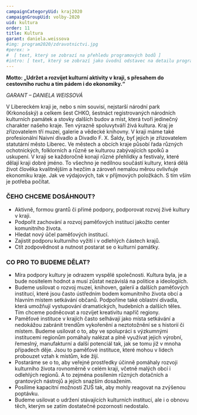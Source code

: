 ```yaml
---
campaignCategoryUid: kraj2020
campaignGroupUid: volby-2020
uid: kultura
order: 11
title: Kultura
garant: daniela.weissova
#img: program2020/zdravotnictvi.jpg
#perex: >
#  [ text, který se zobrazí na přehledu programových bodů ]
#intro: [ text, který se zobrazí jako úvodní odstavec na detailu programového bodu ]
---
```


__Motto: „Udržet a rozvíjet kulturní aktivity v kraji, s přesahem do cestovního ruchu a tím pádem i do ekonomiky.“__

_GARANT – DANIELA WEISSOVÁ_

V Libereckém kraji je, nebo s ním souvisí, nejstarší národní park (Krkonošský) a celkem šest CHKO, šestnáct registrovaných národních kulturních památek a stovky dalších budov a míst, která tvoří jedinečný charakter našeho kraje. Ten výrazně spoluvytváří živá kultura. Kraj je zřizovatelem tří muzeí, galerie a vědecké knihovny. V kraji máme také profesionální Naivní divadlo a Divadlo F. X. Šaldy, byť jejich je zřizovatelem statutární město Liberec. Ve městech a obcích kraje působí řada různých ochotnických, folklorních a různě se kulturou zabývajících spolků a uskupení. V kraji se každoročně konají různé přehlídky a festivaly, které dělají kraji dobré jméno. To všechno je nedílnou součástí kultury, která dělá život člověka kvalitnějším a hezčím a zároveň nemalou měrou ovlivňuje ekonomiku kraje. Jak ve výdajových, tak v příjmových položkách. S tím vším je potřeba počítat. 

### ČEHO CHCEME DOSÁHNOUT?

- Aktivně, formou grantů či přímé podpory, podporovat rozvoj živé kultury v kraji.
- Podpořit zachování a rozvoj paměťových institucí jakožto center komunitního života.
- Hledat nový účel paměťových institucí.
- Zajistit podporu kulturního vyžití i v odlehlých částech krajů.
- Ctít zodpovědnost a nutnost postarat se o kulturní památky.

### CO PRO TO BUDEME DĚLAT? 

- Míra podpory kultury je odrazem vyspělé společnosti. Kultura byla, je a bude nositelem hodnot a musí zůstat nezávislá na politice a ideologiích. 
- Budeme usilovat o rozvoj muzeí, knihoven, galerií a dalších paměťových institucí, které jsou často ústředním bodem komunitního života obcí a hlavním místem setkávání občanů. Podpoříme také oblastní divadla, která umožňují vystupování dramatických, hudebních a dalších těles. Tím chceme podněcovat a rozvíjet kreativitu napříč regiony.
- Paměťové instituce v krajích často selhávají jako místa setkávání a nedokážou zabránit trendům vykořenění a neztotožnění se s historií či místem. Budeme usilovat o to, aby ve spolupráci s výzkumnými institucemi regionům pomáhaly nalézat a plně využívat jejich výrobní, řemeslný, manufakturní a další potenciál tak, jak se tomu již v mnoha případech děje. Jsou to paměťové instituce, které mohou v lidech probouzet vztah k místům, kde žijí.
- Postaráme se o to, aby veřejné prostředky účinně pomáhaly rozvoji kulturního života rovnoměrně v celém kraji, včetně malých obcí i odlehlých regionů. A to zejména posílením různých dotačních a grantových nástrojů a jejich snazším dosažením. 
- Posílíme kapacitní možnosti ZUŠ tak, aby mohly reagovat na zvýšenou poptávku. 
- Budeme usilovat o udržení stávajících kulturních institucí, ale i o obnovu těch, kterým se zatím dostatečné pozornosti nedostalo. 